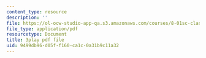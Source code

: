 ```yaml
---
content_type: resource
description: ''
file: https://ol-ocw-studio-app-qa.s3.amazonaws.com/courses/8-01sc-classical-mechanics-fall-2016/9499db96d05ff160ca1c0a31b9c11a32_9yFkrh7-igc.pdf
file_type: application/pdf
resourcetype: Document
title: 3play pdf file
uid: 9499db96-d05f-f160-ca1c-0a31b9c11a32
---
```

